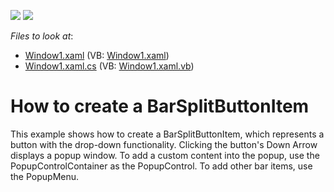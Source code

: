 <!-- default badges list -->
[![](https://img.shields.io/badge/Open_in_DevExpress_Support_Center-FF7200?style=flat-square&logo=DevExpress&logoColor=white)](https://supportcenter.devexpress.com/ticket/details/E1567)
[![](https://img.shields.io/badge/📖_How_to_use_DevExpress_Examples-e9f6fc?style=flat-square)](https://docs.devexpress.com/GeneralInformation/403183)
<!-- default badges end -->
<!-- default file list -->
*Files to look at*:

* [Window1.xaml](./CS/BarSplitButtonItem/Window1.xaml) (VB: [Window1.xaml](./VB/BarSplitButtonItem/Window1.xaml))
* [Window1.xaml.cs](./CS/BarSplitButtonItem/Window1.xaml.cs) (VB: [Window1.xaml.vb](./VB/BarSplitButtonItem/Window1.xaml.vb))
<!-- default file list end -->
# How to create a BarSplitButtonItem


<p>This example shows how to create a BarSplitButtonItem, which represents a button with the drop-down functionality. Clicking the button's Down Arrow displays a popup window. To add a custom content into the popup, use the PopupControlContainer as the PopupControl. To add other bar items, use the PopupMenu.</p>

<br/>


